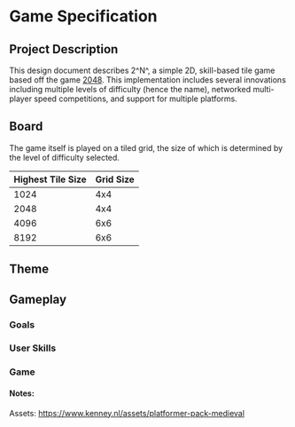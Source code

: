 # Game Specification
## Project Description
This design document describes 2^N^, a simple 2D, skill-based tile game based off the game [2048](https://play2048.co/).  This implementation includes several innovations including multiple levels of difficulty (hence the name), networked multi-player speed competitions, and support for multiple platforms.

## Board
The game itself is played on a tiled grid, the size of which is determined by the level of difficulty selected.

| Highest Tile Size | Grid Size |
|-------------------|-----------|
| 1024              | 4x4       |
| 2048              | 4x4       |
| 4096              | 6x6       |
| 8192              | 6x6       |

## Theme

## Gameplay

### Goals

### User Skills

### Game


#### Notes:
Assets: https://www.kenney.nl/assets/platformer-pack-medieval
<!--stackedit_data:
eyJoaXN0b3J5IjpbLTE2NzE1NjU5NTAsMjI3NTk3NTQwLDExNz
M3NjkxMjEsLTE3NDQ4NTQyNjRdfQ==
-->